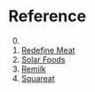 # Reference

0. []()
0. [Redefine Meat](https://www.redefinemeat.com/)
0. [Solar Foods](https://solarfoods.com/)
0. [Remilk](https://www.remilk.com/)
0. [Squareat](https://squareat.com/)

